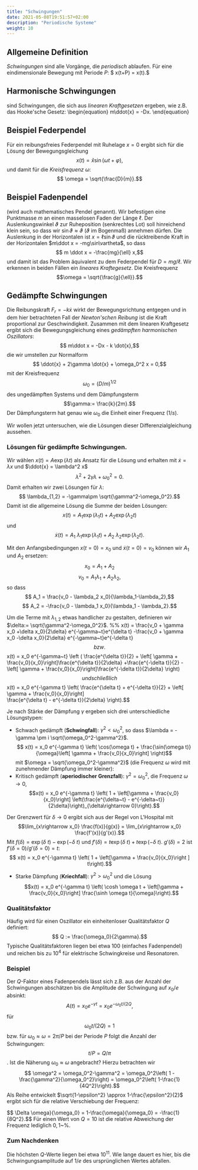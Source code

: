 ```yaml
---
title: "Schwingungen"
date: 2021-05-08T19:51:57+02:00
description: "Periodische Systeme"
weight: 10
---
```

## Allgemeine Definition 
*Schwingungen* sind alle Vorgänge, die *periodisch* ablaufen. Für eine eindimensionale
Bewegung mit Periode $P$:
$ x(t+P) = x(t).$
## Harmonische Schwingungen
sind Schwingungen, die sich aus *linearen Kraftgesetzen* ergeben, wie z.B.
das Hooke'sche Gesetz:
\begin{equation} m\ddot{x} = -Dx. \end{equation}
## Beispiel Federpendel
Für ein reibungsfreies Federpendel  mit Ruhelage $x=0$ ergibt sich für die Lösung
der Bewegungsgleichung
$$ x(t) = \hat x \sin(\omega t+\varphi),$$
und  damit für die _Kreisfrequenz_ $\omega$:
$$ \omega  = \sqrt{\frac{D}{m}}.$$
## Beispiel Fadenpendel
(wird auch mathematisches Pendel genannt). Wir befestigen eine Punktmasse $m$ an
einen masselosen Faden der Länge $\ell$. Der Auslenkungswinkel $\vartheta$ zur
Ruheposition (senkrechtes Lot) soll hinreichend klein sein, so dass wir 
$\sin \vartheta \approx \vartheta$ ($\vartheta$ im Bogenmaß) annehmen dürfen. 
Die Auslenkung in der Horizontalen ist $x=\ell \sin\vartheta$ und
die rücktreibende Kraft in der Horizontalen $m\ddot x = -mg\sin\vartheta$, so dass
$$ m \ddot x = -\frac{mg}{\ell} x,$$
und damit ist das Problem äquivalent zu dem Federpendel für $D=mg/\ell$. Wir 
erkennen in beiden Fällen ein _lineares Kraftegesetz_. Die Kreisfrequenz 
$$\omega = \sqrt{\frac{g}{\ell}}.$$

## Gedämpfte Schwingungen
Die Reibungskraft $F_r = -k \dot{x}$ wirkt der Bewegungsrichtung entgegen und
in dem hier betrachteten Fall der _Newton'schen Reibung_ ist die 
Kraft proportional zur
Geschwindigkeit. Zusammen mit dem linearen Kraftgesetz ergibt sich die Bewegungsgleichung eines _gedämpften harmonischen Oszillators_:
$$ m\ddot x = -Dx - k \dot{x},$$
die wir umstellen zur Normalform 
$$ \ddot{x} + 2\gamma \dot{x} + \omega_0^2 x = 0,$$ 
mit der Kreisfrequenz 
$$\omega_0 = (D/m)^{1/2}$$ des ungedämpften Systems 
und dem  Dämpfungsterm $$\gamma:= \frac{k}{2m}.$$
Der Dämpfungsterm hat genau wie $\omega_0$ die Einheit einer Frequenz ($1/s$).

Wir wollen jetzt untersuchen, wie die Lösungen dieser Differenzialgleichung aussehen.
### Lösungen für gedämpfte Schwingungen.
Wir wählen $x(t) = A \exp(\lambda t)$ als Ansatz für die Lösung und erhalten
mit $\dot{x} = \lambda x$ und $\ddot{x} = \lambda^2 x$ 
$$ \lambda^2 + 2\gamma \lambda +\omega_0^2 = 0.$$
Damit erhalten wir zwei Lösungen für $\lambda$:
$$ \lambda_{1,2} = -\gamma\pm \sqrt{\gamma^2-\omega_0^2}.$$
Damit ist die allgemeine Lösung die Summe der beiden Lösungen:
$$ x(t) = A_1 \exp(\lambda_1 t) + A_2 \exp(\lambda_2 t)$$
und
$$ \dot{x}(t) = A_1~\lambda_1 \exp(\lambda_1 t) + A_2~\lambda_2 \exp(\lambda_2 t).$$

Mit den Anfangsbedingungen $x(t=0)=x_0$ und $\dot{x}(t=0)=v_0$ können wir
$A_1$ und $A_2$ ersetzen:
$$ x_0 = A_1 + A_2$$
$$ v_0 = A_1 \lambda_1 + A_2\lambda_2,$$
so dass 
$$ A_1 = \frac{v_0 - \lambda_2 x_0}{\lambda_1-\lambda_2},$$
$$ A_2 = -\frac{v_0 - \lambda_1 x_0}{\lambda_1 - \lambda_2}.$$

Um die Terme mit $\lambda_{1,2}$  etwas handlicher zu gestalten, definieren
wir $\delta:= \sqrt{\gamma^2-\omega_0^2}$. 
%% x(t) = \frac{v_0 + \gamma x_0 +\delta x_0}{2\delta} e^{-\gamma~t}e^{\delta t}
         -\frac{v_0 + \gamma x_0 -\delta x_0}{2\delta} e^{-\gamma~t}e^{-\delta t}$$
bzw.
$$ x(t) = x_0 e^{-\gamma~t} 
       \left ( \frac{e^{\delta t}}{2} + 
                \left[ \gamma + \frac{v_0}{x_0}\right]\frac{e^{\delta t}}{2\delta}
              +\frac{e^{-\delta t}}{2} - 
                \left[ \gamma + \frac{v_0}{x_0}\right]\frac{e^{-\delta t}}{2\delta}
       \right)$$
und schließlich
$$ x(t) = x_0 e^{-\gamma t} \left( \frac{e^{\delta t} + e^{-\delta t}}{2} + \left[ \gamma + \frac{v_0}{x_0}\right]  
    \frac{e^{\delta t} - e^{-\delta t}}{2\delta} \right).$$


Je nach Stärke der Dämpfung $\gamma$ ergeben sich drei unterschiedliche Lösungstypen:
   * Schwach gedämpft  (**Schwingfall**): $\gamma^2 < \omega_0^2$, 
so dass $\lambda = -\gamma \pm i \sqrt{\omega_0^2-\gamma^2}$. 
$$ x(t) = x_0 e^{-\gamma t} \left(
     \cos(\omega t)  + \frac{\sin(\omega t)}{\omega}\left[ \gamma + \frac{v_0}{x_0}\right] \right)$$
     mit $\omega = \sqrt{\omega_0^2-\gamma^2}$ (die Frequenz $\omega$ wird mit zunehmender Dämpfung immer kleiner): 
   * Kritisch gedämpft (**aperiodischer Grenzfall**): $\gamma^2 = \omega_0^2$, 
      die Frequenz $\omega \rightarrow 0$,  
$$x(t) = x_0 e^{-\gamma t} \left( 1 + \left[\gamma + \frac{v_0}{x_0}\right]
       \left(\frac{e^{\delta~t} - e^{-\delta~t}}{2\delta}\right)_{\delta\rightarrow 0}\right).$$

 Der Grenzwert für $\delta\rightarrow 0$ ergibt sich aus der Regel von L'Hospital
mit 
$$\lim_{x\rightarrow x_0} \frac{f(x)}{g(x)} = \lim_{x\rightarrow x_0} \frac{f'(x)}{g'(x)}.$$
 Mit $f(\delta) = \exp(\delta~t)-\exp(-\delta~t)$ und 
    $f'(\delta)=t \exp(\delta~t) + t\exp(-\delta~t)$. 
    $g'(\delta)= 2$ ist $f'(\delta=0)/g'(\delta=0)= t$:
$$ x(t) = x_0 e^{-\gamma t} \left( 1 + \left[\gamma + \frac{v_0}{x_0}\right ] t\right).$$
   * Starke Dämpfung (**Kriechfall**): $\gamma^2 > \omega_0^2$ und die Lösung
$$x(t) = x_0 e^{-\gamma t} \left( \cosh \omega t + \left[\gamma + \frac{v_0}{x_0}\right] \frac{\sinh \omega t}{\omega}\right).$$
### Qualitätsfaktor
Häufig wird für einen Oszillator ein einheitenloser Qualitätsfaktor $Q$ definiert:
$$ Q :=  \frac{\omega_0}{2\gamma}.$$
Typische Qualitätsfaktoren liegen bei etwa 100 (einfaches Fadenpendel) und reichen
bis zu $10^{4}$ für elektrische Schwingkreise und Resonatoren. 

### Beispiel
Der $Q$-Faktor eines Fadenpendels lässt sich z.B. aus der Anzahl der Schwingungen
abschätzen bis die Amplitude der Schwingung auf $x_0/e$ absinkt:
$$A(t) = x_0 e^{-\gamma t} = x_0 e^{-\omega_0 t / (2 Q},$$
für 
$$ \omega_0 t / (2Q) = 1$$
bzw. für $\omega_0\approx \omega = 2\pi/P$ bei der Periode $P$ folgt 
die Anzahl der Schwingungen:
$$ t/P = Q/\pi$$. 
Ist die Näherung $\omega_0\approx \omega$ angebracht? 
Hierzu betrachten wir
$$ \omega^2 = \omega_0^2-\gamma^2 = \omega_0^2\left( 1 - \frac{\gamma^2}{\omega_0^2}\right) = \omega_0^2\left( 1-\frac{1}{4Q^2}\right).$$
Als Reihe entwickelt $\sqrt{1-\epsilon^2} \approx 1-\frac{\epsilon^2}{2}$ ergibt sich für die relative Verschiebung der Frequenz:

$$ \Delta \omega}{\omega_0} = 1-\frac{\omega}{\omega_0} = -\frac{1}{8Q^2}.$$
Für einen Wert von $Q=10$ ist die relative Abweichung der Frequenz lediglich $0,1$~\%.

### Zum Nachdenken
Die höchsten $Q$-Werte liegen bei etwa $10^{11}$. Wie lange dauert es hier, bis
die Schwingungsamplitude auf $1/e$ des ursprünglichen Wertes abfallen.
